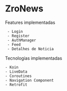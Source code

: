 # ZroNews

Features implementadas
```
 - Login
 - Register
 - AuthManager
 - Feed
 - Detalhes de Noticia
```

Tecnologias implementadas

```
- Koin
- LiveData
- Coroutines
- Navigation Component
- Retrofit
```
